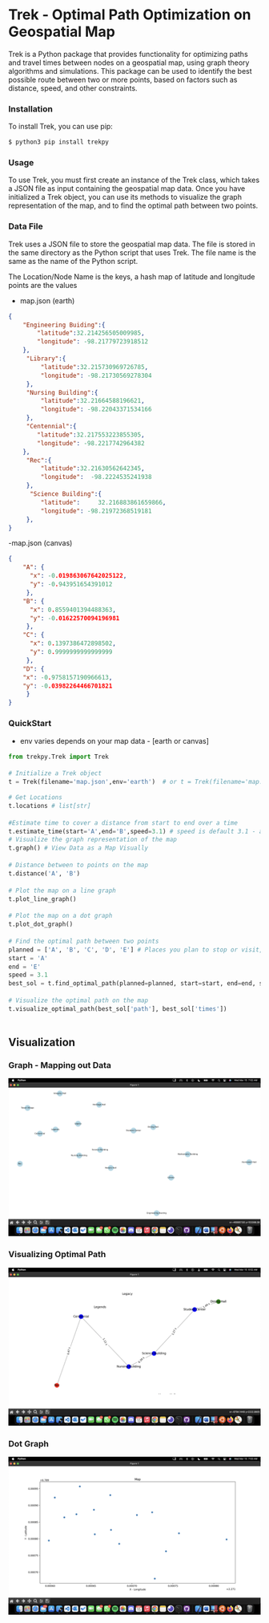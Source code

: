 # Trek - Optimal Path Optimization on Geospatial Map

Trek is a Python package that provides functionality for optimizing paths and travel times between nodes on a geospatial map, using graph theory algorithms and simulations. This package can be used to identify the best possible route between two or more points, based on factors such as distance, speed, and other constraints.


### Installation
To install Trek, you can use pip:
```sh
$ python3 pip install trekpy
```

### Usage
To use Trek, you must first create an instance of the Trek class, which takes a JSON file as input containing the geospatial map data. Once you have initialized a Trek object, you can use its methods to visualize the graph representation of the map, and to find the optimal path between two points.
 
### Data File
Trek uses a JSON file to store the geospatial map data. The file is stored in the same directory as the Python script that uses Trek. The file name is the same as the name of the Python script.

The Location/Node Name is the keys, a hash map of latitude and longitude points are the values

- map.json (earth)
```json
{
    "Engineering Buiding":{
        "latitude":32.214256505009985,
        "longitude": -98.21779723918512
    },
     "Library":{
         "latitude":32.215730969726785,
         "longitude": -98.21730569278304
     },
     "Nursing Building":{
         "latitude":32.21664588196621,
         "longitude": -98.22043371534166
     },
     "Centennial":{
        "latitude":32.217553223855305,
        "longitude": -98.2217742964382
    },
     "Rec":{
         "latitude":32.21630562642345,
         "longitude":  -98.2224535241938
     },
      "Science Building":{
         "latitude":     32.216883861659866, 
         "longitude": -98.21972368519181
     },
}
```
-map.json (canvas)
```json
{
    "A": {
      "x": -0.019863067642025122,
      "y": -0.943951654391012
     }, 
    "B": {
      "x": 0.8559401394488363,
      "y": -0.01622570094196981
     }, 
    "C": {
      "x": 0.1397386472898502, 
      "y": 0.9999999999999999
     }, 
    "D": {
    "x": -0.9758157190966613,
    "y": -0.03982264466701821
     }
}
```
### QuickStart
- env varies depends on your map data - [earth or canvas]
```py
from trekpy.Trek import Trek     

# Initialize a Trek object
t = Trek(filename='map.json',env='earth')  # or t = Trek(filename='map.json',env='canvas')
```
```py
# Get Locations
t.locations # list[str]

#Estimate time to cover a distance from start to end over a time
t.estimate_time(start='A',end='B',speed=3.1) # speed is default 3.1 - average walking speed miles per hour - returns in minutes
# Visualize the graph representation of the map
t.graph() # View Data as a Map Visually

# Distance between to points on the map
t.distance('A', 'B')

# Plot the map on a line graph
t.plot_line_graph()

# Plot the map on a dot graph 
t.plot_dot_graph()

# Find the optimal path between two points
planned = ['A', 'B', 'C', 'D', 'E'] # Places you plan to stop or visit, include start and end
start = 'A'
end = 'E'
speed = 3.1
best_sol = t.find_optimal_path(planned=planned, start=start, end=end, speed=speed)

# Visualize the optimal path on the map
t.visualize_optimal_path(best_sol['path'], best_sol['times'])



```

## Visualization

### Graph - Mapping out Data
![](./images/2.png)

### Visualizing Optimal Path
![](./images/1.png)

### Dot Graph
![](./images/3.png)

